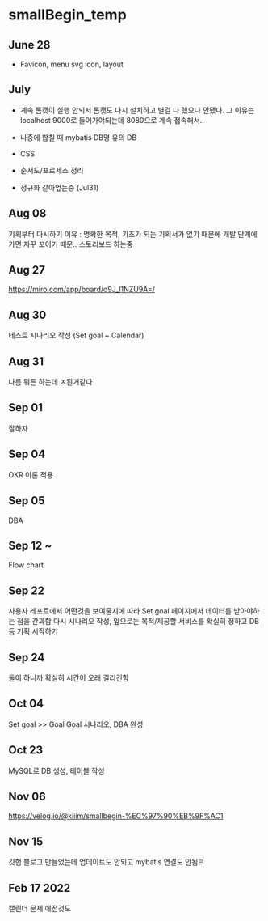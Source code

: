 # smallBegin_temp
## June 28
- Favicon, menu svg icon, layout

## July
- 계속 톰캣이 실행 안되서 톰캣도 다시 설치하고 별걸 다 했으나 안됐다.
그 이유는 localhost 9000로 들어가야되는데 8080으로 계속 접속해서..

- 나중에 합칠 때 mybatis DB명 유의
DB

- CSS
- 순서도/프로세스 정리

- 정규화 갈아엎는중 (Jul31)


## Aug 08
기획부터 다시하기 이유 : 명확한 목적, 기초가 되는 기획서가 없기 때문에 개발 단계에 가면 자꾸 꼬이기 때문..
스토리보드 하는중

## Aug 27
https://miro.com/app/board/o9J_l1NZU9A=/

## Aug 30
테스트 시나리오 작성 (Set goal ~ Calendar)

## Aug 31
나름 뭐든 하는데 ㅈ된거같다

## Sep 01
잘하자

## Sep 04
OKR 이론 적용

## Sep 05
DBA

## Sep 12 ~
Flow chart

## Sep 22
사용자 레포트에서 어떤것을 보여줄지에 따라 Set goal 페이지에서 데이터를 받아야하는 점을 간과함
다시 시나리오 작성, 앞으로는 목적/제공할 서비스를 확실히 정하고 DB 등 기획 시작하기

## Sep 24
둘이 하니까 확실히 시간이 오래 걸리긴함

## Oct 04
Set goal >> Goal
Goal 시나리오, DBA 완성

## Oct 23
MySQL로 DB 생성, 테이블 작성

## Nov 06
https://velog.io/@kiiim/smallbegin-%EC%97%90%EB%9F%AC1

## Nov 15
깃헙 블로그 만들었는데 업데이트도 안되고 mybatis 연결도 안됨ㅋ  

## Feb 17 2022
캘린더 문제 에전것도 
